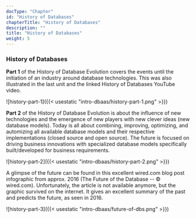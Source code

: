 ```yaml
---
docType: "Chapter"
id: "History of Databases"
chapterTitle: "History of Databases"
description: ""
title: "History of Databases"
weight: 5
---
```


### **History of Databases**

**Part 1** of the History of Database Evolution covers the events until the initiation of an industry around database technologies. This was also illustrated in the last unit and the linked History of Databases YouTube video. 


![history-part-1]({{< usestatic "intro-dbaas/history-part-1.png" >}}) 

**Part 2** of the History of Database Evolution is about the influence of new technologies and the emergence of new players with new clever ideas (new database models). Today is all about combining, improving, optimizing, and automizing all available database models and their respective implementations (closed source and open source). The future is focused on driving business innovations with specialized database models specifically built/developed for business requirements.


![history-part-2]({{< usestatic "intro-dbaas/history-part-2.png" >}}) 

A glimpse of the future can be found in this excellent wired.com blog post infographic from approx. 2016 (The Future of the Database -- © wired.com). Unfortunately, the article is not available anymore, but the graphic survived on the internet. It gives an excellent summary of the past and predicts the future, as seen in 2016.

![history-part-3]({{< usestatic "intro-dbaas/future-of-dbs.png" >}}) 